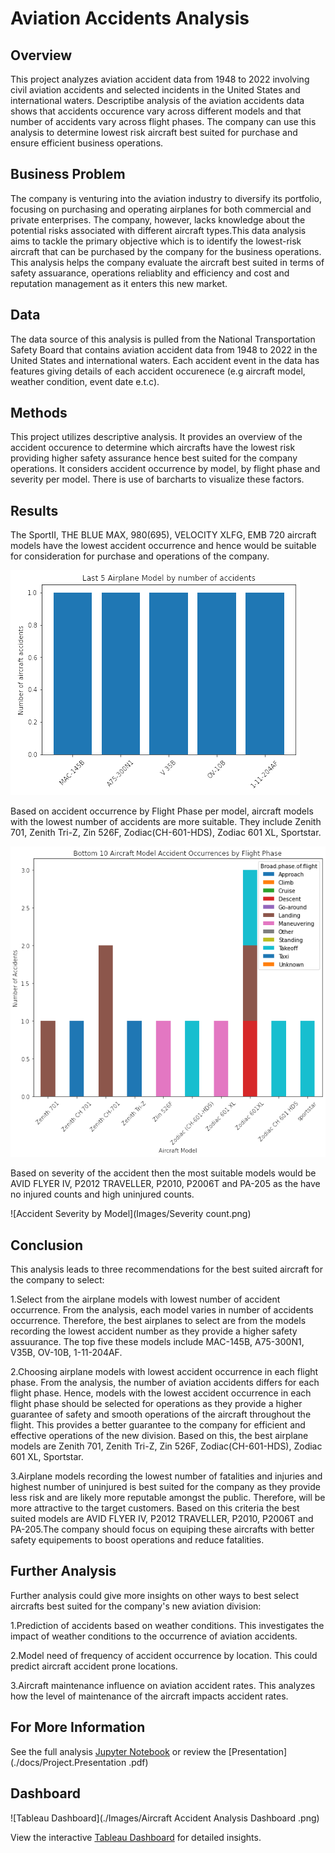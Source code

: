 # Aviation Accidents Analysis
## Overview
This project analyzes aviation accident data from 1948 to 2022 involving civil aviation accidents and selected incidents in the United States and international waters. Descriptibe analysis of the aviation accidents data shows that accidents occurence vary across different models and that number of accidents vary across flight phases. The company can use this analysis to determine lowest risk aircraft best suited for purchase and ensure efficient business operations.
## Business Problem
The company is venturing into the aviation industry to diversify its portfolio, focusing on purchasing and operating airplanes for both commercial and private enterprises. The company, however, lacks knowledge about the potential risks associated with different aircraft types.This data analysis aims to tackle the primary objective which is to identify the lowest-risk aircraft that can be purchased by the company for the business operations. This analysis helps the company evaluate the aircraft best suited in terms of safety assuarance, operations reliablity and efficiency and cost and reputation management as it enters this new market.
## Data
The data source of this analysis is pulled from the National Transportation Safety Board that contains aviation accident data from 1948 to 2022  in the United States and international waters. Each accident event in the data has features giving details of each accident occurenece (e.g aircraft model, weather condition, event date e.t.c). 
## Methods
This project utilizes descriptive analysis. It provides an overview of the accident occurence to determine which aircrafts have the lowest risk providing higher safety assurance hence best suited for the company operations. It considers accident occurrence by model, by flight phase and severity per model. There is use of barcharts to visualize these factors.
## Results
The SportII, THE BLUE MAX, 980(695), VELOCITY XLFG, EMB 720 aircraft models have the lowest accident occurrence and hence would be suitable for consideration for purchase and operations of the company.

![Accident Occurence by Model](Images/Model.png)

Based on accident occurrence by Flight Phase per model, aircraft models with the lowest number of accidents are more suitable. They include Zenith 701, Zenith Tri-Z, Zin 526F, Zodiac(CH-601-HDS), Zodiac 601 XL, Sportstar.

![Accident Occurence by Flight Phase per Model](Images/Flight.phase.png)

Based on severity of the accident then the most suitable models would be AVID FLYER IV, P2012 TRAVELLER, P2010, P2006T and PA-205 as the have no injured counts and high uninjured counts. 

![Accident Severity by Model](Images/Severity count.png)


## Conclusion
This analysis leads to three recommendations for the best suited aircraft for the company to select:

1.Select from the airplane models with lowest number of accident occurrence. From the analysis, each model varies in number of accidents occurrence. Therefore, the best airplanes to select are from the models recording the lowest accident number as they provide a higher safety assuurance. The top five these models include MAC-145B, A75-300N1, V35B, OV-10B, 1-11-204AF.

2.Choosing airplane models with lowest accident occurrence in each flight phase. From the analysis, the number of aviation accidents differs for each flight phase. Hence, models with the lowest accident occurrence in each flight phase should be selected for operations as they provide a higher guarantee of safety and smooth operations of the aircraft throughout the flight. This provides a better guarantee to the company for efficient and effective operations of the new division. Based on this, the best airplane models are Zenith 701, Zenith Tri-Z, Zin 526F, Zodiac(CH-601-HDS), Zodiac 601 XL, Sportstar.

3.Airplane models recording the lowest number of fatalities and injuries and highest number of uninjured is best suited for the company as they provide less risk and are likely more reputable amongst the public. Therefore, will be more attractive to the target customers. Based on this criteria the best suited models are AVID FLYER IV, P2012 TRAVELLER, P2010, P2006T and PA-205.The company should focus on equiping these aircrafts with better safety equipements to boost operations and reduce fatalities.  


## Further Analysis
Further analysis could give more insights on other ways to best select aircrafts best suited for the company's new aviation division:

1.Prediction of accidents based on weather conditions. This investigates the impact of  weather conditions to the occurrence of aviation accidents.

2.Model need of frequency of accident occurrence by location. This could predict aircraft accident prone locations.

3.Aircraft maintenance influence on aviation accident rates. This analyzes how the level of maintenance of the aircraft impacts accident rates.
## For More Information

See the full analysis [Jupyter Notebook](Aviation-Accidents-Analysis.ipynb)  or review the  [Presentation](./docs/Project.Presentation .pdf)

## Dashboard

![Tableau Dashboard](./Images/Aircraft Accident Analysis Dashboard .png)


View the interactive [Tableau Dashboard](https://public.tableau.com/app/profile/maureen.wambugu/viz/Aircraft_Accidents_Analysis_MW/AircraftAccidentAnalysisDashboard?publish=yes) for detailed insights.

